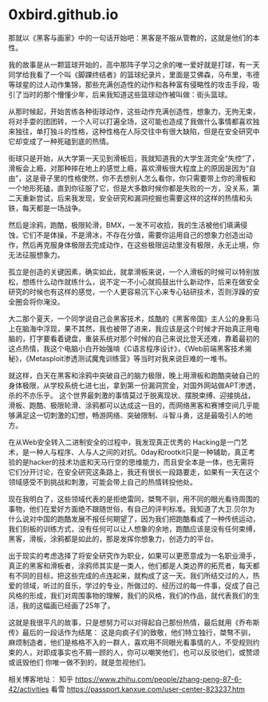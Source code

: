 # 0xbird.github.io
那就以《黑客与画家》中的一句话开始吧：黑客是不服从管教的，这就是他们的本性。



我的故事是从一颗篮球开始的，高中那阵子学习之余的唯一爱好就是打球，有一天同学给我看了一个叫《脚踝终结者》的篮球纪录片，里面是艾佛森，马布里，韦德等球星的过人动作集锦，那些充满创造性的动作和各种富有侵略性的攻击手段，吸引了当时的那个懵懂少年，后来我知道这些篮球动作被叫做：街头篮球。

从那时候起，开始苦练各种街球动作，这些动作充满创造性，想象力，无拘无束，将对手耍的团团转，一个人可以打遍全场，这可能也造成了我做什么事情都喜欢独来独往，单打独斗的性格，这种性格在人际交往中有很大缺陷，但是在安全研究中它却变成了一种死磕到底的热情。


街球只是开始，从大学第一天见到滑板后，我就知道我的大学生涯完全“失控”了，滑板会上瘾，对那种摔在地上的感觉上瘾，喜欢滑板很大程度上的原因是因为“自由”，这是骨子里的性格使然，你不去想别人怎么看你，你只需要带上你的滑板和一个地形死磕，直到你征服了它，但是大多数时候你都是失败的一方，没关系，第二天重新尝试，后来我发现，安全研究和漏洞挖掘也需要这样的这样的热情和头铁，每天都是一场战争。



然后是涂鸦，跑酷，极限轮滑，BMX，一发不可收拾，我的生活被他们填满侵蚀，它们不是体操，不是滑冰，不存在分值，需要你运用自己的想象力创造出动作，然后再克服身体极限去完成动作，在这些极限运动里没有极限，永无止境，你无法征服想象力。


孤立是创造的关键因素，确实如此，就拿滑板来说，一个人滑板的时候可以特别放松，想练什么动作就练什么，说不定一不小心就捣鼓出什么新动作，后来在做安全研究的时候也有这样的感觉，一个人更容易沉下心来专心钻研技术，否则浮躁的安全圈会将你淹没。


大二那个夏天，一个同学说自己会黑客技术，炫酷的《黑客帝国》主人公的身影马上在脑海中浮现，果不其然，我也被带了进来，我应该是这个时候才开始真正用电脑的，打字要看着键盘，重装系统对那个时候的自己来说比登天还难，靠着最初的这点热情，我这个电脑小白开始强啃《C语言程序设计》，《Web前端黑客技术揭秘》，《Metasploit渗透测试魔鬼训练营》等当时对我来说巨难的一堆书。


就这样，白天在黑客和涂鸦中突破自己的脑力极限，晚上用滑板和跑酷突破自己的身体极限，从学校系统七进七出，拿到第一份漏洞赏金，对国外网站做APT渗透，杀的不亦乐乎。 这个世界最刺激的事情莫过于脱离现状、摆脱束缚、迎接挑战，滑板、跑酷、极限轮滑、涂鸦都可以达成这一目的，而网络黑客和赛博空间几乎能够满足这一切刺激的幻想，畅游网络、突破限制、斗智斗勇，这是最吸引人的地方。


在从Web安全转入二进制安全的过程中，我发现真正优秀的 Hacking是一门艺术，是一种人与程序、人与人之间的对抗。0day和rootkit只是一种辅助，真正考验的是hacker的技术功底和天马行空的思维能力，而且安全本是一体，也无需将它们分开讨论，在安全研究这条路上，我还有很长一段路要走，如果有一天在这个领域感受不到挑战和刺激，可能会带上自己的热情转投他处。


现在我明白了，这些领域代表的是拒绝雷同，桀骜不驯，用不同的眼光看待周围的事物，他们在爱好方面绝不跟随世俗，有自己的评判标准。我知道了大卫.贝尔为什么说对中国的跑酷发展不报任何期望了，因为我们把跑酷看成了一种传统运动，我们刻板的训练方式，没有任何可以让人想象的余地，跑酷应该是没有任何束缚，黑客，滑板，涂鸦都是如此的，那是发挥你想象力，创造力的平台。


出于现实的考虑选择了将安全研究作为职业，如果可以更愿意成为一名职业滑手，真正的黑客和滑板者，涂鸦师其实是一类人，他们都是人类边界的拓荒者，每天都有不同的目标，把这些完成的点连起来，就构成了这一天。我们所结交过的人，热爱的领域，听过的音乐，学过的专业，所做过的、经历过的每一件事，促成了自己风格的形成，我们对周围事物的理解，我们的风格，我们的作品，就代表我们的生活，我的这幅画已经画了25年了。



这就是我很平凡的故事，只是想努力可以对得起自己那份热情，最后就用《乔布斯传》最后的一段话作为结尾：
这是向疯子们的致敬，他们特立独行，桀骜不驯，麻烦制造者，他们是格格不入的一群人，喜欢用不同眼光看事情的人，不受规则约束的人，对即成事实也不屑一顾的人，你可以嘲笑他们，也可以反驳他们，或赞颂或诋毁他们 你唯一做不到的，就是忽视他们。



相关博客地址：
知乎
https://www.zhihu.com/people/zhang-peng-87-6-42/activities
看雪
https://passport.kanxue.com/user-center-823237.htm


